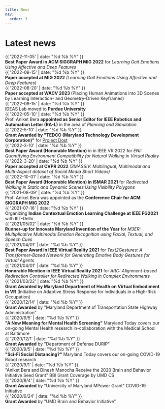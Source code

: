 ```yaml
---
title: News
nav:
  order: 3
---
```


# <i class="fas fa-bullhorn"></i>Latest news

<!-- {%  include list.html 
    component="news-item"
    show-years="false"
    data="news"
%} -->
<div class="news-item">
    <div class="date">{{ '2022-11-05' | date: "%d %b %Y" }}</div>
    <div class="content">
      <b>Best Paper Award in ACM SIGGRAPH MIG 2022</b> for
       <i>Learning Gait Emotions Using Affective and Deep Features</i>
    </div>
</div>


<div class="news-item">
    <div class="date">{{ '2022-09-15' | date: "%d %b %Y" }}</div>
    <div class="content">
      <b>Paper accepted at MIG 2022</b>
       <i>(Learning Gait Emotions Using Affective and Deep Features)</i>
    </div>
</div>

<div class="news-item">
    <div class="date">{{ '2022-08-20' | date: "%d %b %Y" }}</div>
    <div class="content">
      <b>Paper accepted at WACV 2023 </b> (Placing Human Animations into 3D Scenes by Learning Interaction- and Geometry-Driven Keyframes)
    </div>
</div>

<div class="news-item">
    <div class="date">{{ '2022-08-15' | date: "%d %b %Y" }}</div>
    <div class="content">
      IDEAS Lab moved to <b>Purdue University</b>
    </div>
</div>

<div class="news-item">
    <div class="date">{{ '2022-05-10' | date: "%d %b %Y" }}</div>
    <div class="content">
      Prof. Aniket Bera <b>appointed as Senior Editor for IEEE Robotics and Automation Letter (RA-L)</b> in the area of <i>Planning and Simulation</i>
    </div>
</div>

<div class="news-item">
    <div class="date">{{ '2022-5-10' | date: "%d %b %Y" }}</div>
    <div class="content">
      <b>Grant Awarded by "TEDCO (Maryland Technology Development Corporation)"</b> for <a href="https://dost.cs.umd.edu/">Project Dost</a>
    </div>
</div>

<div class="news-item">
    <div class="date">{{ '2022-3-10' | date: "%d %b %Y" }}</div>
    <div class="content">
      <b>Best Paper Award (Honorable Mention)</b> in in IEEE VR 2022 for <i>ENI: Quantifying Environment Compatibility for Natural Walking in Virtual Reality</i>
    </div>
</div>

<div class="news-item">
    <div class="date">{{ '2022-3-20' | date: "%d %b %Y" }}</div>
    <div class="content">
      <b>Paper accepted at CVPR 2022</b> <i>(3MASSIV: Multilingual, Multimodal and Multi-Aspect dataset of Social Media Short Videos)</i>
    </div>
</div>

<div class="news-item">
    <div class="date">{{ '2022-10-01' | date: "%d %b %Y" }}</div>
    <div class="content">
      <b>Best Paper Award (Honorable Mention) in ISMAR 2021</b> for <i>Redirected Walking in Static and Dynamic Scenes Using Visibility Polygons</i>
    </div>
</div>

<div class="news-item">
    <div class="date">{{ '2021-08-09' | date: "%d %b %Y" }}</div>
    <div class="content">
      Prof. Aniket Bera was appointed as the <b>Conference Chair for ACM SIGGRAPH MIG 2022</b>
    </div>
</div>

<div class="news-item">
    <div class="date">{{ '2021-07-16' | date: "%d %b %Y" }}</div>
    <div class="content">
      Organizing <b>Indian Contextual Emotion Learning Challenge at IEEE FG2021</b> with IIIT-Delhi
    </div>
</div>

<div class="news-item">
    <div class="date">{{ '2021/05/02' | date: "%d %b %Y" }}</div>
    <div class="content">
      <b>Runner-up for Innovate Maryland Invention of the Year</b> for <i>M3ER: Multiplicative Multimodal Emotion Recognition using Facial, Textual, and Speech Cues</i>
    </div>
</div>

<div class="news-item">
    <div class="date">{{ '2021/04/01' | date: "%d %b %Y" }}</div>
    <div class="content">
      <b>Best Paper Award in IEEE Virtual Reality 2021</b> for <i>Text2Gestures: A Transformer-Based Network for Generating Emotive Body Gestures for Virtual Agents</i>
    </div>
</div>

<div class="news-item">
    <div class="date">{{ '2021/04/01' | date: "%d %b %Y" }}</div>
    <div class="content">
      <b>Honorable Mention in IEEE Virtual Reality 2021</b> for <i>ARC: Alignment-based Redirection Controller for Redirected Walking in Complex Environments</i>
    </div>
</div>

<div class="news-item">
    <div class="date">{{ '2021/03/22' | date: "%d %b %Y" }}</div>
    <div class="content">
      <b>Grant Awarded by Maryland Department of Health on Virtual Embodiment in VR</b> (Initiative on Adaptive Stress Response for individuals in a High-Risk Occupation)
    </div>
</div>

<div class="news-item">
    <div class="date">{{ '2020/12/14' | date: "%d %b %Y" }}</div>
    <div class="content">
      <b>Grant Awarded</b> by "Maryland Department of Transportation State Highway Administration"
    </div>
</div>

<div class="news-item">
    <div class="date">{{ '2020/9/5' | date: "%d %b %Y" }}</div>
    <div class="content">
      <b>"A New Meaning for Mental Health Screening"</b> Maryland Today covers our on-going Mental Health research in-collaboration with the Medical School at Baltimore
    </div>
</div>

<div class="news-item">
    <div class="date">{{ '2020/12/1' | date: "%d %b %Y" }}</div>
    <div class="content">
      <b>Grant Awarded</b> by "Department of Defense DURIP"
    </div>
</div>

<div class="news-item">
    <div class="date">{{ '2020/9/5' | date: "%d %b %Y" }}</div>
    <div class="content">
      <b>"Sci-Fi Social Distancing?"</b> Maryland Today covers our on-going COVID-19 Robot research
    </div>
</div>

<div class="news-item">
    <div class="date">{{ '2020/9/1' | date: "%d %b %Y" }}</div>
    <div class="content">
      "Aniket Bera and Dinesh Manocha Receive the 2020 Brain and Behavior Initiative Seed Grant" BBI Grant Coverage by UMD CS
    </div>
</div>

<div class="news-item">
    <div class="date">{{ '2020/8/4' | date: "%d %b %Y" }}</div>
    <div class="content">
      <b>Grant Awarded</b> by "University of Maryland MPower Grant" COVID-19 Initiative
    </div>
</div>

<div class="news-item">
    <div class="date">{{ '2020/6/24' | date: "%d %b %Y" }}</div>
    <div class="content">
      <b>Grant Awarded</b> by "UMD Brain and Behavior Initiative"
    </div>
</div>

